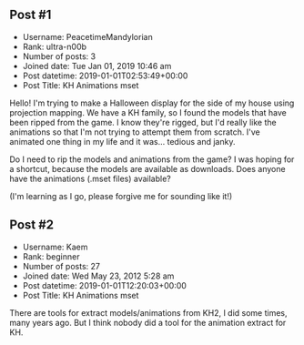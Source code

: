 ## Post #1
- Username: PeacetimeMandylorian
- Rank: ultra-n00b
- Number of posts: 3
- Joined date: Tue Jan 01, 2019 10:46 am
- Post datetime: 2019-01-01T02:53:49+00:00
- Post Title: KH Animations mset

Hello! I'm trying to make a Halloween display for the side of my house using projection mapping. We have a KH family, so I found the models that have been ripped from the game. I know they're rigged, but I'd really like the animations so that I'm not trying to attempt them from scratch. I've animated one thing in my life and it was... tedious and janky.

Do I need to rip the models and animations from the game? I was hoping for a shortcut, because the models are available as downloads. Does anyone have the animations (.mset files) available?

(I'm learning as I go, please forgive me for sounding like it!)
## Post #2
- Username: Kaem
- Rank: beginner
- Number of posts: 27
- Joined date: Wed May 23, 2012 5:28 am
- Post datetime: 2019-01-01T12:20:03+00:00
- Post Title: KH Animations mset

There are tools for extract models/animations from KH2, I did some times, many years ago. But I think nobody did a tool for the animation extract for KH.
